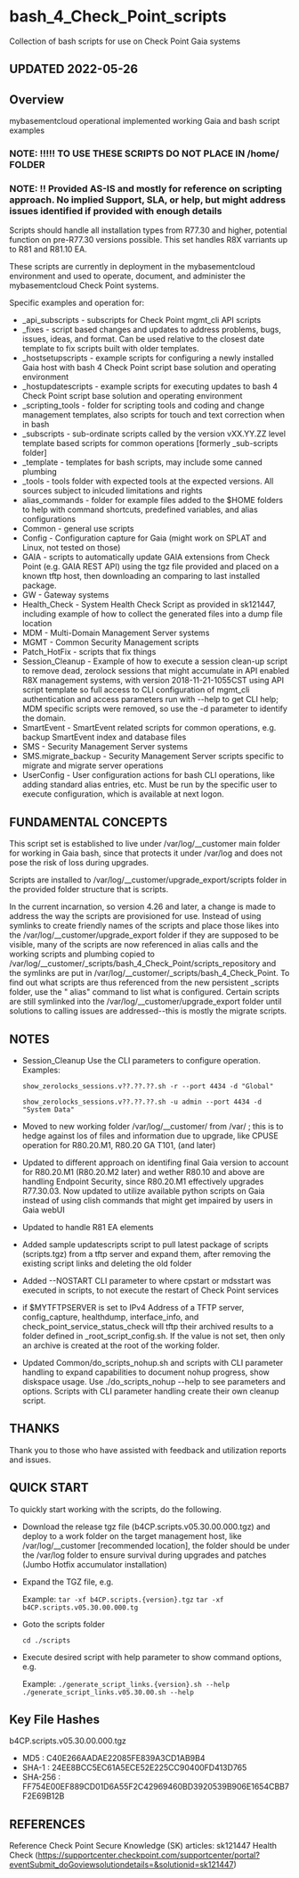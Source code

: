 # bash_4_Check_Point_scripts

Collection of bash scripts for use on Check Point Gaia systems

## UPDATED 2022-05-26

## Overview

mybasementcloud operational implemented working Gaia and bash script examples

### NOTE:  !!!!! TO USE THESE SCRIPTS DO NOT PLACE IN /home/<user> FOLDER

### NOTE:  !! Provided AS-IS and mostly for reference on scripting approach.  No implied Support, SLA, or help, but might address issues identified if provided with enough details

Scripts should handle all installation types from R77.30 and higher, potential function on pre-R77.30 versions possible.  This set handles R8X varriants up to R81 and R81.10 EA.

These scripts are currently in deployment in the mybasementcloud environment and used to operate, document, and administer the mybasementcloud Check Point systems.

Specific examples and operation for:

- _api_subscripts - subscripts for Check Point mgmt_cli API scripts
- _fixes - script based changes and updates to address problems, bugs, issues, ideas, and format.  Can be used relative to the closest date template to fix scripts built with older templates.
- _hostsetupscripts - example scripts for configuring a newly installed Gaia host with bash 4 Check Point script base solution and operating environment
- _hostupdatescripts - example scripts for executing updates to bash 4 Check Point script base solution and operating environment
- _scripting_tools - folder for scripting tools and coding and change management templates, also scripts for touch and text correction when in bash
- _subscripts - sub-ordinate scripts called by the version vXX.YY.ZZ level template based scripts for common operations [formerly _sub-scripts folder]
- _template - templates for bash scripts, may include some canned plumbing
- _tools - tools folder with expected tools at the expected versions.  All sources subject to inlcuded limitations and rights
- alias_commands - folder for example files added to the $HOME folders to help with command shortcuts, predefined variables, and alias configurations
- Common - general use scripts
- Config - Configuration capture for Gaia (might work on SPLAT and Linux, not tested on those)
- GAIA - scripts to automatically update GAIA extensions from Check Point (e.g. GAIA REST API) using the tgz file provided and placed on a known tftp host, then downloading an comparing to last installed package.
- GW - Gateway systems
- Health_Check - System Health Check Script as provided in sk121447, including example of how to collect the generated files into a dump file location
- MDM - Multi-Domain Management Server systems
- MGMT - Common Security Management scripts
- Patch_HotFix - scripts that fix things
- Session_Cleanup - Example of how to execute a session clean-up script to remove dead, zerolock sessions that might accumulate in API enabled R8X management systems, with version 2018-11-21-1055CST using API script template so full access to CLI configuration of mgmt_cli authentication and access parameters run with --help to get CLI help; MDM specific scripts were removed, so use the -d <domain> parameter to identify the domain.
- SmartEvent - SmartEvent related scripts for common operations, e.g. backup SmartEvent index and database files
- SMS - Security Management Server systems
- SMS.migrate_backup - Security Management Server scripts specific to migrate and migrate server operations
- UserConfig - User configuration actions for bash CLI operations, like adding standard alias entries, etc.  Must be run by the specific user to execute configuration, which is available at next logon.

## FUNDAMENTAL CONCEPTS

This script set is established to live under /var/log/__customer main folder for working in Gaia bash, since that protects it under /var/log and does not pose the risk of loss during upgrades.

Scripts are installed to /var/log/__customer/upgrade_export/scripts folder in the provided folder structure that is scripts.

In the current incarnation, so version 4.26 and later, a change is made to address the way the scripts are provisioned for use.  Instead of using symlinks to create friendly names of the scripts and place those likes into the /var/log/__customer/upgrade_export folder if they are supposed to be visible, many of the scripts are now referenced in alias calls and the working scripts and plumbing copied to /var/log/__customer/_scripts/bash_4_Check_Point/scripts_repository and the symlinks are put in /var/log/__customer/_scripts/bash_4_Check_Point.  To find out what scripts are thus referenced from the new persistent _scripts folder, use the " alias" command to list what is configured.  Certain scripts are still symlinked into the /var/log/__customer/upgrade_export folder until solutions to calling issues are addressed--this is mostly the migrate scripts.

## NOTES

- Session_Cleanup
  Use the CLI parameters to configure operation.
  Examples:
  
    ```show_zerolocks_sessions.v??.??.??.sh -r --port 4434 -d "Global"```

    ```show_zerolocks_sessions.v??.??.??.sh -u admin --port 4434 -d "System Data"```

- Moved to new working folder /var/log/__customer/ from /var/ ; this is to hedge against los of files and information due to upgrade, like CPUSE operation for R80.20.M1, R80.20 GA T101, (and later)
- Updated to different approach on identifing final Gaia version to account for R80.20.M1 (R80.20.M2 later) and wether R80.10 and above are handling Endpoint Security, since R80.20.M1 effectively upgrades R77.30.03.  Now updated to utilize available python scripts on Gaia instead of using clish commands that might get impaired by users in Gaia webUI
- Updated to handle R81 EA elements
- Added sample updatescripts script to pull latest package of scripts (scripts.tgz) from a tftp server and expand them, after removing the existing script links and deleting the old folder
- Added --NOSTART CLI parameter to where cpstart or mdsstart was executed in scripts, to not execute the restart of Check Point services
- if $MYTFTPSERVER is set to IPv4 Address of a TFTP server, config_capture, healthdump, interface_info, and check_point_service_status_check will tftp their archived results to a folder defined in _root_script_config.sh.  If the value is not set, then only an archive is created at the root of the working folder.
- Updated Common/do_scripts_nohup.sh and scripts with CLI parameter handling to expand capabilities to document nohup progress, show diskspace usage.  Use ./do_scripts_nohup --help to see parameters and options.  Scripts with CLI parameter handling create their own cleanup script.

## THANKS

Thank you to those who have assisted with feedback and utilization reports and issues.

## QUICK START

To quickly start working with the scripts, do the following.

- Download the release tgz file (b4CP.scripts.v05.30.00.000.tgz) and deploy to a work folder on the target management host, like /var/log/__customer [recommended location], the folder should be under the /var/log folder to ensure survival during upgrades and patches (Jumbo Hotfix accumulator installation)
- Expand the TGZ file, e.g.

    Example:  `tar -xf b4CP.scripts.{version}.tgz`
    `tar -xf b4CP.scripts.v05.30.00.000.tg`

- Goto the scripts folder

   `cd ./scripts`

- Execute desired script with help parameter to show command options, e.g.

   Example:  `./generate_script_links.{version}.sh --help`
   `./generate_script_links.v05.30.00.sh --help`

## Key File Hashes

b4CP.scripts.v05.30.00.000.tgz

- MD5     : C40E266AADAE22085FE839A3CD1AB9B4
- SHA-1   : 24EE8BCC5EC61A5ECE52E225CC90400FD413D765
- SHA-256 : FF754E00EF889CD01D6A55F2C42969460BD3920539B906E1654CBB7F2E69B12B

## REFERENCES

Reference Check Point Secure Knowledge (SK) articles:
sk121447 Health Check (<https://supportcenter.checkpoint.com/supportcenter/portal?eventSubmit_doGoviewsolutiondetails=&solutionid=sk121447>)

